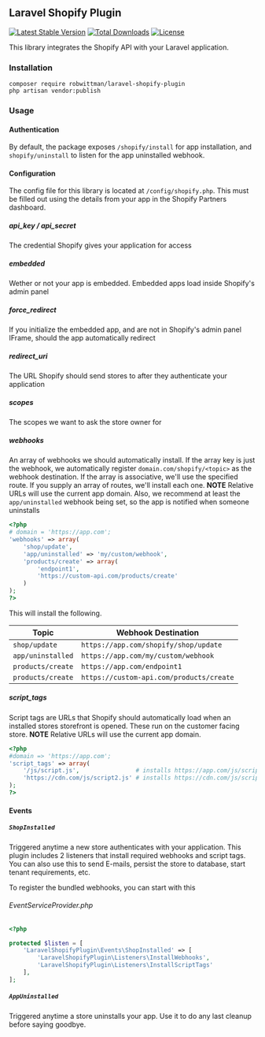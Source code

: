 ## Laravel Shopify Plugin

[![Latest Stable Version](https://poser.pugx.org/robwittman/laravel-shopify-plugin/v/stable)](https://packagist.org/packages/robwittman/laravel-shopify-plugin)
[![Total Downloads](https://poser.pugx.org/robwittman/laravel-shopify-plugin/downloads)](https://packagist.org/packages/robwittman/laravel-shopify-plugin)
[![License](https://poser.pugx.org/robwittman/laravel-shopify-plugin/license)](https://packagist.org/packages/robwittman/laravel-shopify-plugin)

This library integrates the Shopify API with your Laravel application.

### Installation

```
composer require robwittman/laravel-shopify-plugin
php artisan vendor:publish
```

### Usage

#### Authentication

By default, the package exposes `/shopify/install` for app installation, and `shopify/uninstall` to listen for the app uninstalled webhook.

#### Configuration

The config file for this library is located at `/config/shopify.php`. This must be filled out using the details from your app in the Shopify Partners dashboard.

##### api_key / api_secret

The credential Shopify gives your application for access

##### embedded

Wether or not your app is embedded. Embedded apps load inside Shopify's admin panel

##### force_redirect

If you initialize the embedded app, and are not in Shopify's admin panel IFrame, should
the app automatically redirect

##### redirect_uri

The URL Shopify should send stores to after they authenticate your application

##### scopes

The scopes we want to ask the store owner for

##### webhooks

An array of webhooks we should automatically install. If the array key is just the webhook, we automatically register `domain.com/shopify/<topic>` as the webhook destination. If the array is associative, we'll use the specified route. If you supply an array of routes, we'll install each one. **NOTE** Relative URLs will use the current app domain. Also, we recommend at least the `app/uninstalled` webhook being set, so the app is notified when someone uninstalls

```php
<?php
# domain = 'https://app.com';
'webhooks' => array(
    'shop/update',
    'app/uninstalled' => 'my/custom/webhook',
    'products/create' => array(
        'endpoint1',
        'https://custom-api.com/products/create'
    )
);
?>
```
This will install the following.

| Topic | Webhook Destination |
| --- | --- |
| `shop/update` | `https://app.com/shopify/shop/update` |
| `app/uninstalled` | `https://app.com/my/custom/webhook` |
| `products/create` | `https://app.com/endpoint1` |
| `products/create` | `https://custom-api.com/products/create` |

##### script_tags

Script tags are URLs that Shopify should automatically load when an installed stores storefront is opened. These run on the customer facing store. **NOTE** Relative URLs will
use the current app domain.
```php
<?php
#domain => 'https://app.com';
'script_tags' => array(
    '/js/script.js',                # installs https://app.com/js/script.js
    'https://cdn.com/js/script2.js' # installs https://cdn.com/js/script2.js'
);
?>
```

#### Events

##### `ShopInstalled`

Triggered anytime a new store authenticates with your application. This plugin includes 2 listeners that install required webhooks and script tags. You can also use this to send E-mails, persist the store to database, start tenant requirements, etc.

To register the bundled webhooks, you can start with this
###### EventServiceProvider.php
```php
<?php

protected $listen = [
    'LaravelShopifyPlugin\Events\ShopInstalled' => [
        'LaravelShopifyPlugin\Listeners\InstallWebhooks',
        'LaravelShopifyPlugin\Listeners\InstallScriptTags'
    ],
];
```

##### `AppUninstalled`

Triggered anytime a store uninstalls your app. Use it to do any last cleanup before saying goodbye.
